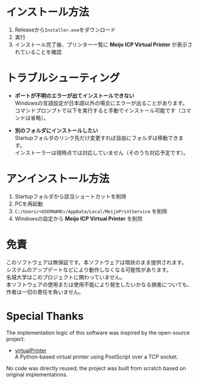 # インストール方法

1. Releaseから`Installer.exe`をダウンロード  
2. 実行  
3. インストール完了後、プリンター一覧に **Meijo ICP Virtual Printer** が表示されていることを確認

# トラブルシューティング

- **ポートが不明のエラーが出てインストールできない**  
  Windowsの言語設定が日本語以外の場合にエラーが出ることがあります。  
  コマンドプロンプトで以下を実行すると手動でインストール可能です（コマンドは省略）。

- **別のフォルダにインストールしたい**  
  Startupフォルダのリンク先だけ変更すれば自由にフォルダは移動できます。  
  インストーラーは現時点では対応していません（そのうち対応予定です）。

# アンインストール方法

1. Startupフォルダから該当ショートカットを削除  
2. PCを再起動  
3. `C:/Users/<USERNAME>/AppData/Local/MeijoPrintService` を削除  
4. Windowsの設定から **Meijo ICP Virtual Printer** を削除

# 免責

このソフトウェアは無保証です。本ソフトウェアは現状のまま提供されます。  
システムのアップデートなどにより動作しなくなる可能性があります。  
名城大学はこのプロジェクトに関わっていません。  
本ソフトウェアの使用または使用不能により発生したいかなる損害についても、作者は一切の責任を負いません。

# Special Thanks

The implementation logic of this software was inspired by the open-source project:

- [virtualPrinter](https://github.com/TheHeadlessSourceMan/virtualPrinter)  
  A Python-based virtual printer using PostScript over a TCP socket.

No code was directly reused; the project was built from scratch based on original implementations.